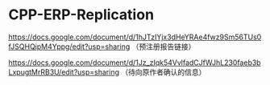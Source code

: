 # CPP-ERP-Replication
https://docs.google.com/document/d/1hJTzIYjx3dHeYRAe4fwz9Sm56TUs0fJSQHQipM4Yppg/edit?usp=sharing （预注册报告链接）

https://docs.google.com/document/d/1Jz_zIqk54VvlfadCJfWJhL230faeb3bLxpugtMrRB3U/edit?usp=sharing （待向原作者确认的信息）
